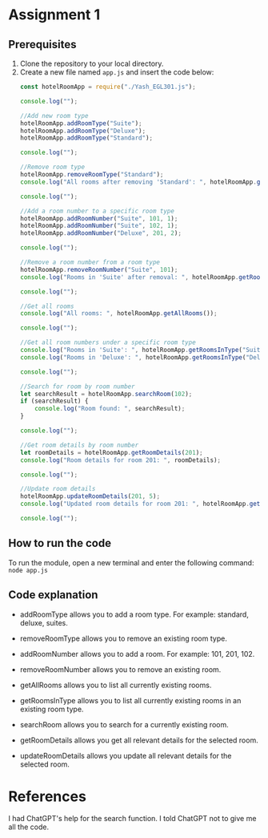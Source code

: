 # Assignment 1

## Prerequisites

1. Clone the repository to your local directory.
2. Create a new file named `app.js` and insert the code below:
    ```javascript 
    const hotelRoomApp = require("./Yash_EGL301.js");

    console.log("");

    //Add new room type
    hotelRoomApp.addRoomType("Suite");
    hotelRoomApp.addRoomType("Deluxe");
    hotelRoomApp.addRoomType("Standard");

    console.log("");

    //Remove room type
    hotelRoomApp.removeRoomType("Standard");
    console.log("All rooms after removing 'Standard': ", hotelRoomApp.getAllRooms());

    console.log("");

    //Add a room number to a specific room type
    hotelRoomApp.addRoomNumber("Suite", 101, 1);
    hotelRoomApp.addRoomNumber("Suite", 102, 1);
    hotelRoomApp.addRoomNumber("Deluxe", 201, 2);

    console.log("");

    //Remove a room number from a room type
    hotelRoomApp.removeRoomNumber("Suite", 101);
    console.log("Rooms in 'Suite' after removal: ", hotelRoomApp.getRoomsInType("Suite"));

    console.log("");

    //Get all rooms
    console.log("All rooms: ", hotelRoomApp.getAllRooms());

    console.log("");

    //Get all room numbers under a specific room type
    console.log("Rooms in 'Suite': ", hotelRoomApp.getRoomsInType("Suite"));
    console.log("Rooms in 'Deluxe': ", hotelRoomApp.getRoomsInType("Deluxe"));

    console.log("");

    //Search for room by room number
    let searchResult = hotelRoomApp.searchRoom(102);
    if (searchResult) {
        console.log("Room found: ", searchResult);
    }

    console.log("");

    //Get room details by room number
    let roomDetails = hotelRoomApp.getRoomDetails(201);
    console.log("Room details for room 201: ", roomDetails);

    console.log("");

    //Update room details
    hotelRoomApp.updateRoomDetails(201, 5);
    console.log("Updated room details for room 201: ", hotelRoomApp.getRoomDetails(201));

    console.log("");
    ```


## How to run the code

To run the module, open a new terminal and enter the following command: ```node app.js```


## Code explanation

- addRoomType allows you to add a room type. For example: standard, deluxe, suites.

- removeRoomType allows you to remove an existing room type.

- addRoomNumber allows you to add a room. For example: 101, 201, 102.

- removeRoomNumber allows you to remove an existing room.

- getAllRooms allows you to list all currently existing rooms.

- getRoomsInType allows you to list all currently existing rooms in an existing room type.

- searchRoom allows you to search for a currently existing room.

- getRoomDetails allows you get all relevant details for the selected room.

- updateRoomDetails allows you update all relevant details for the selected room.


# References
I had ChatGPT's help for the search function. I told ChatGPT not to give me all the code.